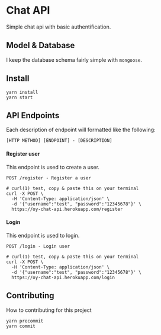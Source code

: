 # Chat API
Simple chat api with basic authentification.

## Model & Database
I keep the database schema fairly simple with `mongoose`.

## Install
```
yarn install
yarn start
```

## API Endpoints
Each description of endpoint will formatted like the following:

```
[HTTP METHOD] [ENDPOINT] - [DESCRIPTION]
```

#### Register user
This endpoint is used to create a user.

```
POST /register - Register a user

# curl(1) test, copy & paste this on your terminal
curl -X POST \
  -H 'Content-Type: application/json' \
  -d '{"username":"test", "password":"12345678"}' \
  https://oy-chat-api.herokuapp.com/register
```

#### Login
This endpoint is used to login.

```
POST /login - Login user

# curl(1) test, copy & paste this on your terminal
curl -X POST \
  -H 'Content-Type: application/json' \
  -d '{"username":"test", "password":"12345678"}' \
  https://oy-chat-api.herokuapp.com/login
```

## Contributing
How to contributing for this project

```
yarn precommit
yarn commit
```
